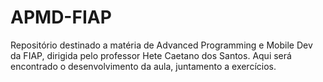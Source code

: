 # APMD-FIAP
Repositório destinado a matéria de Advanced Programming e Mobile Dev da FIAP, dirigida pelo professor Hete Caetano dos Santos.
Aqui será encontrado o desenvolvimento da aula, juntamento a exercícios.
